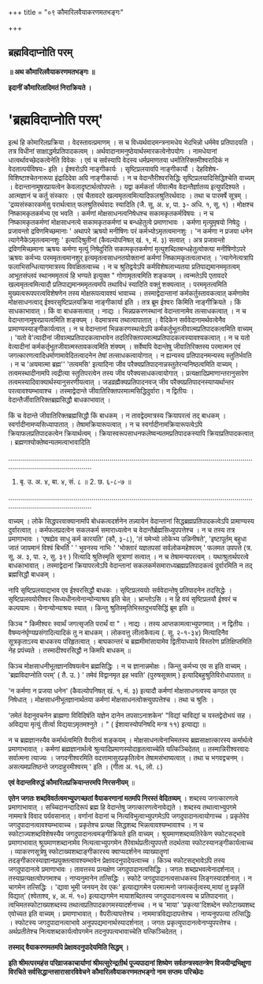 +++
title = "०९ कौमारिलवैयाकरणमतभङ्गः"

+++


## ब्रह्मविदाप्नोति परम्

**॥ अथ कौमारिलवैयाकरणमतभङ्गः ॥**

**इदानीं कौमारिलादिमतं निराक्रियते ।**

# **'ब्रह्मविदाप्नोति परम्'**

इत्थं हि कोमारिलप्रक्रिया । वेदस्तावत्प्रमाणम् । स च विध्यर्थवादमन्त्रनामधेय भेदभिन्नो धर्ममेव प्रतिपादयति । तत्र विधीनां साक्षाद्धर्मप्रतिपादकत्वम् । अर्थवादानामनुष्ठेयार्थस्मारकत्वेनोपयोगः । नामधेयानां धात्वर्थावच्छेदकत्वेनेति विवेकः । एवं च सर्वस्यापि वेदस्य धर्मप्रमाणतया धर्मातिरिक्तमीश्वरादिकं न वेदतात्पर्यविषयः- इति । ईश्वरोऽपि नाङ्गीकार्यः । सृष्टिप्रलयावपि नाङ्गीकार्यौ । देहविशेष-विशिष्टाश्चेतनारूपा इंद्रादिदेवा अपि नाङ्गीकार्याः । न च वेदान्तैरीश्वरसिद्धिः सृष्टिप्रलयादिसिद्धिश्चेति वाच्यम् । वेदान्तानामूषरप्रायत्वेन केवलादृष्टार्थत्वोपपत्तेः । यद्वा कर्मकर्ता जीवात्मैव वेदान्तैर्ज्ञातव्य इत्युपदिश्यते । आत्मज्ञानं च कर्तु संस्कारः । एवं चैतावदरे खल्वमृतत्वमित्यादिफलश्रुतिरर्थवादः । तथा च पारमर्षे सूत्रम् । 'द्रव्यसंस्कारकर्मसु परार्थत्वात् फलश्रुतिरर्थवादः स्यादिति (जै. सू. अ. ४, पा. ३- अधि. १, सू. १) । मोक्षश्च निष्कामकृतकर्मभ्य एव भवति । कर्मणां मोक्षसाधनत्वनिषेधश्च सकामकृतकर्मविषयः । न च निष्कामकृतकर्मणां मोक्षसाधनत्ये सकामकृतकर्मणां च बन्धहेतुत्वे प्रमाणाभावः । कर्मणा मृत्युमृषयो निषेदुः । प्रजावन्तो द्रविणमिच्छमानाः ' अथापरे ऋषयो मनीषिणः परं कर्मभ्योऽमृतत्वमानशुः । 'न कर्मणा न प्रजया धनेन त्यागेनैकेऽमृतत्वमानशुः ' इत्यादिश्रुतीनां (कैवल्योपनिषत् खं. १, मं. ३) सत्वात् । अत्र प्रजावन्तो द्रविणमिच्छमाना ऋषयः कर्मणा मृत्युं निषेदुरिति सकामकृतकर्मणां मृत्युशब्दितबन्धहेतुत्वोक्त्या मनीषिणोऽपरे ऋषयः कर्मभ्यः परममृतत्वमानशुर् इत्यमृतत्वसाधनतयोक्तानां कर्मणां निष्कामकृतत्वलाभात् । 'त्यागेनेत्यत्रापि फलाभिसन्धित्यागमात्रस्य विवक्षितत्वाच्च । न च श्रुतिद्वयेऽपि कर्मविशेषलाभ्यतया प्रतिपाद्यमानममृतत्वम् आभूतसंप्लवं स्थानममृतत्वं हि भण्यते इत्युक्त " गोणामृतत्वमिति शङ्कयम् । त्वन्मतेऽपि एतावदरे खल्वमृतत्वमित्यादौ प्रतिपाद्यमानममृतत्वमपि तथाविधं स्यादिति वक्तुं शक्यत्वात् । परममृतत्वमिति मुख्यत्वरूपपरत्वविशेषणेन तस्य मोक्षरूपत्वावश्यं भावाच्च । तस्माद्वेदान्तानां कर्मकर्तुस्तावकत्वात् कर्मणामेव मोक्षसाधनत्वाद् ईश्वरसृष्टिप्रलयक्रिया नाङ्गीकार्या इति । तत्र ब्रूम ईश्वरः किमिति नाङ्गीक्रियते । किं साधकाभावात् । किं वा बाधकसत्वात् । नाद्यः । भिन्नप्रकरणस्थानां वेदान्तानामेव तत्साधकत्वात् । न च वेदान्तानामूषरप्रायत्वमिति शङ्क्यम् । वेदमात्रस्य तथात्वापातात् । वैदिकेन सर्ववेदानामर्थवत्वेनैव प्रामाण्यस्याङ्गीकार्यत्वात् । न च वेदान्तानां भिन्नकरणस्थत्वेऽपि कर्मकर्तुभूतजीवात्मप्रतिपादकत्वमिति वाच्यम् । 'यतो वे'त्यादीनां जीवात्मप्रतिपादकत्वाभावेन तदतिरिक्तपरमात्मप्रतिपादकत्वस्यावश्यकत्वात् । न च यतो वेत्यादीनां कर्मकर्तृभूतजीवात्मस्तावकत्वमिति शंक्यम् । सर्वेष्वपि वेदान्तेषु जीवातिरिक्तस्य परमात्मन एवं जगत्कारणत्वादिधर्माणामावेदितत्वादनेन तेषां तत्साधकत्वायोगात् । न ह्यन्यस्य प्रतिपादनमन्यस्य स्तुतिर्भवति । न च 'अयमात्मा ब्रह्म'' 'तत्वमसि' इत्यादिना जीव परैक्यप्रतिपादनान्नस्तुतेरन्यनिष्ठत्वमिति वाच्यम् । तत्वमस्थादीनामपि त्वद्रीत्या स्तुतिपरत्वेन तस्य जीव परैक्यसाधकत्वायोगात् । प्रत्यक्षादिप्रमाणान्तरानुसारेण तत्वमस्यादिवाक्यार्थस्यानुसरणीयत्वात् । जडव्रह्मैक्यप्रतिपादनवज् जीव परैक्यप्रतिपादनस्याप्यर्थान्तर परत्वावश्यम्भावाश्च । तस्माद्वेदान्ते जीवातिरिक्तपरमात्मसिद्धिदुर्वारा। न द्वितीयः । वेदान्तैर्जीवातिरिक्तब्रह्मसिद्धौ बाधकाभावात् ।

किं च वेदान्ते जीवातिरिक्तब्रह्मसिद्धौ किं बाधकम् । न तावद्वेदमात्रस्य क्रियापरत्वं तद् बाधकम् । स्वर्गादीनामप्यसिध्यापातात् । तेषामक्रियारूपत्वात् । न च स्वर्गादीनामक्रियारूपत्वेऽपि क्रियाफलप्रतिपादकत्वेन क्रियार्थत्वम् । क्रियास्वरूपसाधनफलेष्वन्यतमप्रतिपादकस्यापि क्रियाप्रतिपादकत्वात् । ब्रह्मणश्योक्तेष्वन्यतमत्वाभावादिति

…………………………………………………………………………………………………………………………………………………

1. बृ. उ. अ. ४, बा. ४, सं. ८ ॥ 2. छ. ६-८-७ ॥

…………………………………………………………………………………………………………………………………………………

वाच्यम् । लोके सिद्धपरवाक्यानामपि बोधकत्वदर्शनेन तन्न्यायेन वेदान्तानां सिद्धब्रह्मप्रतिपादकत्वेऽपि प्रामाण्यस्य दुर्वारत्वात् । कर्मफलप्रदत्वेन सकलकर्म समाराध्यत्वेन च वेदान्तैर्ब्रह्मसिध्युपपत्तेश्च । न च तस्य तत्र प्रमाणाभावः । 'एषह्येव साधु कर्म कारयति' (कौ, ३-८), 'तं यमेभ्यो लोकेभ्य उन्निनीषते', 'इष्टापूर्तम् बहुधा जातं जायमानं विश्वं बिभर्ति ' ' भुवनस्य नाभिः ' 'भोक्तारं यज्ञतपसां सर्वलोकमहेश्वरम् ' फलमत उपपत्ते (त्र. सू. अ. ३, पा. २, सु. ३९ ) रित्यादि श्रुतिस्मृति सूत्राणां सत्वात् । न च तेषामन्यपरत्वम् । यथाश्रुतार्थपरत्वे बाधकाभावात् । तस्माद्वेदानां क्रियापरत्वेऽपि वेदान्तानां सकलकर्मसमाराध्यब्रह्मप्रतिपादकत्वं दुर्वारमिति न तद् ब्रह्मसिद्धौ बाधकम् ।

नापि सृष्टिप्रलयाद्यभाव एव ईश्वरसिद्धौ बाधकः । सृष्टिप्रलययोः सर्ववेदान्तेषु प्रतिपादनेन तदसिद्धेः । सृष्टिप्रलययोरीश्वर सिध्यधीनत्वेनान्योन्याश्रय इति चेत् । भ्रान्तोऽसि । न हि वयं सृष्टिप्रलयौ ईश्वरं च कल्पयामः । येनान्योन्याश्रयः स्यात् । किन्तु श्रुतिस्मृतिभिस्तदुभयसिद्धिं ब्रूम इति ॥

किञ्च " किमीश्वरः स्वार्थं जगत्सृजति परार्थं वा " । नाद्यः । तस्य आप्तकामत्वाभ्युपगमात् । न द्वितीयः । वैषम्यनंर्घृण्यप्रसंगादित्यादिकं तु न बाधकम् । लोकवत्तु लीलाकैवल्य (. सू. २-१-३४) मित्यादिनैव सूत्रकृताऽस्य बाधकस्य परिहृतत्वात् । बाघकान्तरं च ब्रह्ममीमांसायामेव द्वितीयाध्याये विस्तरेण प्रतिक्षिप्तमिति नेह प्रपंच्यते । तस्मादीश्वरसिद्धौ न किमपि बाधकम् ॥

किञ्च मोक्षसाधनीभूतज्ञानविषयत्वेन ब्रह्मसिद्धिः । न च ज्ञानान्नमोक्षः । किन्तु कर्मभ्य एव स इति वाच्यम् । 'ब्रह्मविदाप्नोति परम्' ( तै. उ. ) ' तमेवं विद्वानमृत इह भवति' (पुरुषसूक्तम् ) इत्यादिबहुश्रुतिविरोधापातात् ॥

'न कर्मणा न प्रजया धनेन' (कैवल्योपनिषत् खं. १, मं. ३) इत्यादौ कर्मणां मोक्षसाधनत्वस्य कण्ठत एव निषेधात् । मोक्षसाधनीभूतज्ञानार्थतया कर्मणां मोक्षसाधनत्वोक्त्युपपत्तेश्च । तथा च श्रुतिः ।

'तमेतं वेदानुवचनेन ब्राह्मणा विविदिषंति यज्ञेन दानेन तपसाऽनाशकेन' "विद्यां चाविद्यां च यस्तद्वेदोभयं सह । अविद्यया मृत्युं तीर्त्वा विद्ययाऽमृतमश्नुते । " ( ईशावास्योपनिषदि मन्त्र ११) इत्याद्या ॥

न च ब्रह्मज्ञानस्यैव कर्मार्थत्वमिति वैपरीत्यं शङ्कयम् । मोक्षसाधनत्वेनाभिमतस्य ब्रह्मसाक्षात्कारस्य कर्मार्थत्वे प्रमाणाभावात् । कर्मणां ब्रह्मज्ञानार्थत्वे श्रुत्यादिप्रमाणस्योदाहृतत्वाच्चेति यत्किञ्चिदेतत् ॥ तस्मान्निरीश्वरवादः सर्वात्मना त्याज्यः । जगदनीश्वरमिति वदत्तामासुरप्रकृतित्वेन तेषामसंभाष्यत्वात् । तथा च भगवद्वचनम् । असत्यमप्रतिष्ठन्ते जगदाहुरमीश्वरम् ' इति । (गीता अ. १६, लो. ८)

**एवं वेदान्तविरुद्धं कौमारिलप्रक्रियान्तरमपि निरसनीयम्** ॥

**एतेन जगतः शब्दविवर्तत्वमभ्युपगच्छतां वैयाकरणानां मतमपि निरस्तं वेदितव्यम्** । शब्दस्य जगत्कारणत्वे प्रमाणाभावात् । सच्चिदानन्दादिरूपं ब्रह्म हि वेदान्तेषु जगत्कारणत्वेनावेद्यते । शब्दस्य तथात्वाभ्युपगमे नाममात्रे विवाद पर्यवसानात् । वर्णानां वेदानां च नित्यविभुत्वाभ्युपगमेऽपि जगदुपादानत्वायोगाच्च । प्रकृतेरेव जगदुपादानत्वावश्यम्भावाच्च । प्रकृतेश्च प्रत्यक्ष सिद्धशब्द भिन्नत्वावश्यम्भावाश्च । न च स्फोटाज्यशब्दविशेषस्यैव जगदुपादानत्वमङ्गीक्रियते इति वाच्यम् । श्रूयमाणशब्दव्यतिरेकेण स्फोटसद्भावे प्रमाणाभावात् श्रूयमाणशब्दानामेव नित्यत्वाभ्युपगमेन तैरेवार्थप्रतीत्युपपत्तौ तदर्थतया स्फोटस्यानङ्गीकार्यत्वाच्च । व्याकरणसूत्रेषु स्फोटाख्यशब्दाङ्गीकारस्य क्वाप्यदर्शनेन व्याख्यातॄणां तदङ्गीकारस्याज्ञानप्रयुक्तत्वावश्यम्भावेन प्रेक्षावदनुपादेयत्वाच्च । किञ्च स्फोटसद्भावेऽपि तस्य जगदुपादानत्वे प्रमाणाभावः । तावत्तस्य प्रत्यक्षेण जगदुपादानत्वसिद्धिः । जगतः शब्दप्रभवत्वेनादर्शनात् । तस्याप्रत्यक्षत्वोपगमाश्च । नाप्यनुमानेन तत्सिद्धिः । स्फोटे जगदुपादानत्वसाधकस्य लिङ्गस्यादर्शनात् । न चागमेन तत्सिद्धिः । 'द्यावा भूमी जनयन् देव एकः' इत्याद्यागमेन परमात्मनो जगत्कर्तृत्वस्य,मायां तु प्रकृतिं विद्यात्' (श्वेताश्व, ४, अ. मं. १०) इत्याद्यागमेन मायाशब्दितस्य जगदुपादानत्वस्य च प्रतिपादनात् । त्वभिमतस्फोटाख्यशब्दस्य तथात्वप्रतिपादकागमस्यादर्शनाच्च । न च 'माया' 'प्रकृत्या'दिशब्देन स्फोटाख्यशब्द एवोच्यत इति वाच्यम् । प्रमाणाभावात् । वैपरीत्यापत्तेश्च । नाममात्रविद्यादापत्तेश्च । नाप्यनुपपत्या तत्सिद्धिः । स्फोटस्य जगदुपादानत्वाभावे अनुपपद्यमानार्थस्यादर्शनात् । जगतः प्रकृत्युपादानत्वेनाप्युपपत्तेश्च । अर्थप्रतीतेश्च नित्यशब्दकार्यत्वोपगमेन तदनुपपत्यभावाच्चेति यत्किञ्चिदेतत् ।

**तस्माद् वैयाकरणमतमपि प्रेक्षावदनुपादेयमिति सिद्धम् ।**

**इति श्रीमत्परमहंस परिव्राजकाचार्याणां श्रीमत्सुरेन्द्रतीर्थ पूज्यपादानां शिष्येण सर्वतन्त्रस्वतन्त्रेण विजयीन्द्रभिक्षुणा विरचिते सर्वसिद्धान्तसारासारविवेचने कौमारिलवैयाकरणमतभङ्गो नाम सप्तमः परिच्छेदः**


